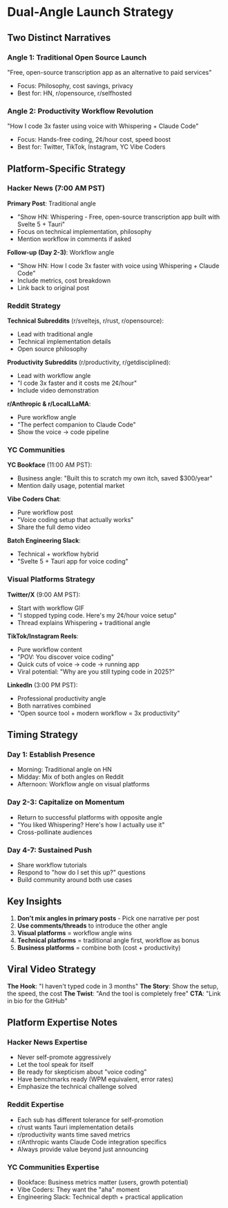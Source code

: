 # Dual-Angle Launch Strategy

## Two Distinct Narratives

### Angle 1: Traditional Open Source Launch
"Free, open-source transcription app as an alternative to paid services"
- Focus: Philosophy, cost savings, privacy
- Best for: HN, r/opensource, r/selfhosted

### Angle 2: Productivity Workflow Revolution
"How I code 3x faster using voice with Whispering + Claude Code"
- Focus: Hands-free coding, 2¢/hour cost, speed boost
- Best for: Twitter, TikTok, Instagram, YC Vibe Coders

## Platform-Specific Strategy

### Hacker News (7:00 AM PST)
**Primary Post**: Traditional angle
- "Show HN: Whispering - Free, open-source transcription app built with Svelte 5 + Tauri"
- Focus on technical implementation, philosophy
- Mention workflow in comments if asked

**Follow-up (Day 2-3)**: Workflow angle
- "Show HN: How I code 3x faster with voice using Whispering + Claude Code"
- Include metrics, cost breakdown
- Link back to original post

### Reddit Strategy

**Technical Subreddits** (r/sveltejs, r/rust, r/opensource):
- Lead with traditional angle
- Technical implementation details
- Open source philosophy

**Productivity Subreddits** (r/productivity, r/getdisciplined):
- Lead with workflow angle
- "I code 3x faster and it costs me 2¢/hour"
- Include video demonstration

**r/Anthropic & r/LocalLLaMA**:
- Pure workflow angle
- "The perfect companion to Claude Code"
- Show the voice → code pipeline

### YC Communities

**YC Bookface** (11:00 AM PST):
- Business angle: "Built this to scratch my own itch, saved $300/year"
- Mention daily usage, potential market

**Vibe Coders Chat**:
- Pure workflow post
- "Voice coding setup that actually works"
- Share the full demo video

**Batch Engineering Slack**:
- Technical + workflow hybrid
- "Svelte 5 + Tauri app for voice coding"

### Visual Platforms Strategy

**Twitter/X** (9:00 AM PST):
- Start with workflow GIF
- "I stopped typing code. Here's my 2¢/hour voice setup"
- Thread explains Whispering + traditional angle

**TikTok/Instagram Reels**:
- Pure workflow content
- "POV: You discover voice coding"
- Quick cuts of voice → code → running app
- Viral potential: "Why are you still typing code in 2025?"

**LinkedIn** (3:00 PM PST):
- Professional productivity angle
- Both narratives combined
- "Open source tool + modern workflow = 3x productivity"

## Timing Strategy

### Day 1: Establish Presence
- Morning: Traditional angle on HN
- Midday: Mix of both angles on Reddit
- Afternoon: Workflow angle on visual platforms

### Day 2-3: Capitalize on Momentum
- Return to successful platforms with opposite angle
- "You liked Whispering? Here's how I actually use it"
- Cross-pollinate audiences

### Day 4-7: Sustained Push
- Share workflow tutorials
- Respond to "how do I set this up?" questions
- Build community around both use cases

## Key Insights

1. **Don't mix angles in primary posts** - Pick one narrative per post
2. **Use comments/threads** to introduce the other angle
3. **Visual platforms** = workflow angle wins
4. **Technical platforms** = traditional angle first, workflow as bonus
5. **Business platforms** = combine both (cost + productivity)

## Viral Video Strategy

**The Hook**: "I haven't typed code in 3 months"
**The Story**: Show the setup, the speed, the cost
**The Twist**: "And the tool is completely free"
**CTA**: "Link in bio for the GitHub"

## Platform Expertise Notes

### Hacker News Expertise
- Never self-promote aggressively
- Let the tool speak for itself
- Be ready for skepticism about "voice coding"
- Have benchmarks ready (WPM equivalent, error rates)
- Emphasize the technical challenge solved

### Reddit Expertise
- Each sub has different tolerance for self-promotion
- r/rust wants Tauri implementation details
- r/productivity wants time saved metrics
- r/Anthropic wants Claude Code integration specifics
- Always provide value beyond just announcing

### YC Communities Expertise
- Bookface: Business metrics matter (users, growth potential)
- Vibe Coders: They want the "aha" moment
- Engineering Slack: Technical depth + practical application